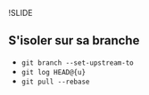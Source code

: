 !SLIDE
## S'isoler sur sa branche
- `git branch --set-upstream-to`
- `git log HEAD@{u}`
- `git pull --rebase`
